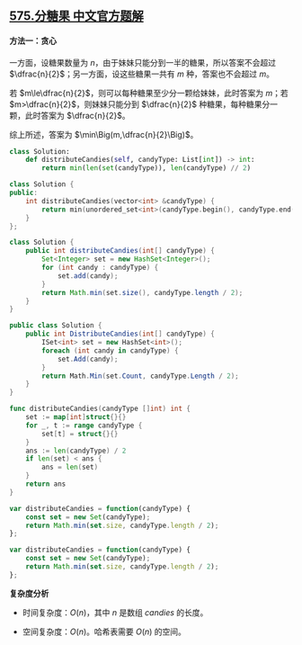 ## [575.分糖果 中文官方题解](https://leetcode.cn/problems/distribute-candies/solutions/100000/fen-tang-guo-by-leetcode-solution-l4f6)

#### 方法一：贪心

一方面，设糖果数量为 $n$，由于妹妹只能分到一半的糖果，所以答案不会超过 $\dfrac{n}{2}$；另一方面，设这些糖果一共有 $m$ 种，答案也不会超过 $m$。

若 $m\le\dfrac{n}{2}$，则可以每种糖果至少分一颗给妹妹，此时答案为 $m$；若 $m>\dfrac{n}{2}$，则妹妹只能分到 $\dfrac{n}{2}$ 种糖果，每种糖果分一颗，此时答案为 $\dfrac{n}{2}$。

综上所述，答案为 $\min\Big(m,\dfrac{n}{2}\Big)$。

```Python [sol1-Python3]
class Solution:
    def distributeCandies(self, candyType: List[int]) -> int:
        return min(len(set(candyType)), len(candyType) // 2)
```

```C++ [sol1-C++]
class Solution {
public:
    int distributeCandies(vector<int> &candyType) {
        return min(unordered_set<int>(candyType.begin(), candyType.end()).size(), candyType.size() / 2);
    }
};
```

```Java [sol1-Java]
class Solution {
    public int distributeCandies(int[] candyType) {
        Set<Integer> set = new HashSet<Integer>();
        for (int candy : candyType) {
            set.add(candy);
        }
        return Math.min(set.size(), candyType.length / 2);
    }
}
```

```C# [sol1-C#]
public class Solution {
    public int DistributeCandies(int[] candyType) {
        ISet<int> set = new HashSet<int>();
        foreach (int candy in candyType) {
            set.Add(candy);
        }
        return Math.Min(set.Count, candyType.Length / 2);
    }
}
```

```go [sol1-Golang]
func distributeCandies(candyType []int) int {
    set := map[int]struct{}{}
    for _, t := range candyType {
        set[t] = struct{}{}
    }
    ans := len(candyType) / 2
    if len(set) < ans {
        ans = len(set)
    }
    return ans
}
```

```JavaScript [sol1-JavaScript]
var distributeCandies = function(candyType) {
    const set = new Set(candyType);
    return Math.min(set.size, candyType.length / 2);
};
```

```TypeScript [sol1-TypeScript]
var distributeCandies = function(candyType) {
    const set = new Set(candyType);
    return Math.min(set.size, candyType.length / 2);
};
```

**复杂度分析**

- 时间复杂度：$O(n)$，其中 $n$ 是数组 $\textit{candies}$ 的长度。

- 空间复杂度：$O(n)$。哈希表需要 $O(n)$ 的空间。